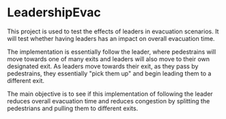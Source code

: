 # LeadershipEvac
 
This project is used to test the effects of leaders in evacuation scenarios. It will test whether having leaders has an impact on overall evacuation time.
    
The implementation is essentially follow the leader, where pedestrains will move towards one of many exits and leaders will also move to their own designated exit. As leaders move towards their exit, as they pass by pedestrains, they essentially "pick them up" and begin leading them to a different exit.
    
The main objective is to see if this implementation of following the leader reduces overall evacuation time and reduces congestion by splitting the pedestrians and pulling them to different exits. 